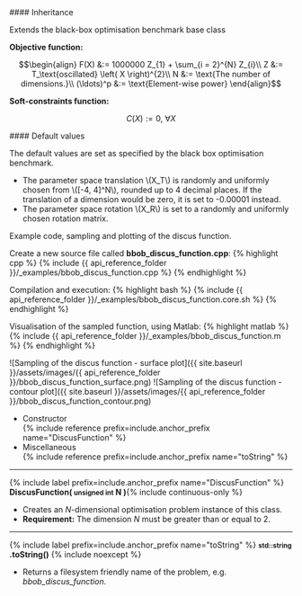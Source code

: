 <div class="custom-callout custom-callout-info">
#### Inheritance

Extends the black-box optimisation benchmark base class
</div>

**Objective function:**

$$\begin{align}
F(X) &:= 1000000 Z_{1} + \sum_{i = 2}^{N} Z_{i}\\
Z &:= T_\text{oscillated} \left( X \right)^{2}\\
N &:= \text{The number of dimensions.}\\
(\ldots)^p &:= \text{Element-wise power}
\end{align}$$

**Soft-constraints function:**

$$C(X) := 0, \ \forall X$$

<div class="custom-callout custom-callout-info">
#### Default values

The default values are set as specified by the black box optimisation benchmark.

- The parameter space translation \\(X_T\\) is randomly and uniformly chosen from \\([-4, 4]^N\\), rounded up to 4 decimal places. If the translation of a dimension would be zero, it is set to -0.00001 instead.
- The parameter space rotation \\(X_R\\) is set to a randomly and uniformly chosen rotation matrix.
</div>

Example code, sampling and plotting of the discus function.

Create a new source file called **bbob_discus_function.cpp**:
{% highlight cpp %}
{% include {{ api_reference_folder }}/_examples/bbob_discus_function.cpp %}
{% endhighlight %}

Compilation and execution:
{% highlight bash %}
{% include {{ api_reference_folder }}/_examples/bbob_discus_function.core.sh %}
{% endhighlight %}

Visualisation of the sampled function, using Matlab:
{% highlight matlab %}
{% include {{ api_reference_folder }}/_examples/bbob_discus_function.m %}
{% endhighlight %}

![Sampling of the discus function - surface plot]({{ site.baseurl }}/assets/images/{{ api_reference_folder }}/bbob_discus_function_surface.png)
![Sampling of the discus function - contour plot]({{ site.baseurl }}/assets/images/{{ api_reference_folder }}/bbob_discus_function_contour.png)

- Constructor<br>
  {% include reference prefix=include.anchor_prefix name="DiscusFunction" %}
- Miscellaneous<br>
  {% include reference prefix=include.anchor_prefix name="toString" %}

---
{% include label prefix=include.anchor_prefix name="DiscusFunction" %}
**DiscusFunction( <small>unsigned int</small> N )**{% include continuous-only %}

- Creates an *N*-dimensional optimisation problem instance of this class.
- **Requirement:** The dimension *N* must be greater than or equal to 2.

---
{% include label prefix=include.anchor_prefix name="toString" %}
**<small>std::string</small> .toString()** {% include noexcept %}

- Returns a filesystem friendly name of the problem, e.g. *bbob_discus_function*.